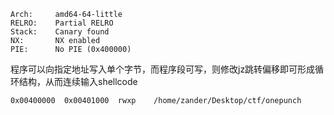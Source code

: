     Arch:     amd64-64-little
    RELRO:    Partial RELRO
    Stack:    Canary found
    NX:       NX enabled
    PIE:      No PIE (0x400000)

程序可以向指定地址写入单个字节，而程序段可写，则修改jz跳转偏移即可形成循环结构，从而连续输入shellcode

    0x00400000  0x00401000  rwxp    /home/zander/Desktop/ctf/onepunch